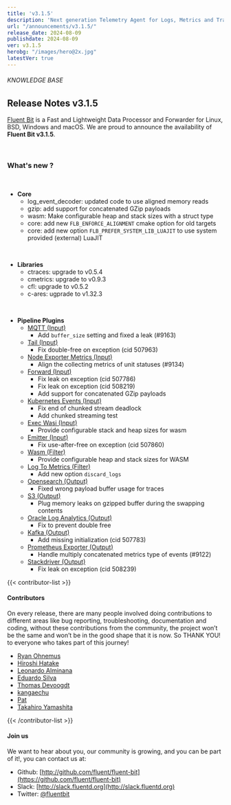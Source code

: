 ```yaml
---
title: 'v3.1.5'
description: 'Next generation Telemetry Agent for Logs, Metrics and Traces. '
url: "/announcements/v3.1.5/"
release_date: 2024-08-09
publishdate: 2024-08-09
ver: v3.1.5
herobg: "/images/hero@2x.jpg"
latestVer: true
---
```


###### KNOWLEDGE BASE

## Release Notes v3.1.5

[Fluent Bit](https://fluentbit.io) is a Fast and Lightweight Data Processor and Forwarder for Linux, BSD, Windows and macOS. We are proud to announce the availability of **Fluent Bit v3.1.5**.

<br>

### What's new ?

<br>

 - __Core__
   - log_event_decoder: updated code to use aligned memory reads
   - gzip: add support for concatenated GZip payloads
   - wasm: Make configurable heap and stack sizes with a struct type
   - core: add new `FLB_ENFORCE_ALIGNMENT` cmake option for old targets
   - core: add new option `FLB_PREFER_SYSTEM_LIB_LUAJIT` to use system provided (external) LuaJIT

<br>

 - __Libraries__
   - ctraces: upgrade to v0.5.4
   - cmetrics: upgrade to v0.9.3
   - cfl: upgrade to v0.5.2
   - c-ares: ugprade to v1.32.3

<br>

 - __Pipeline Plugins__
   - [MQTT (Input)](https://docs.fluentbit.io/manual/3.1/pipeline/inputs/mqtt/)
      - Add `buffer_size` setting and fixed a leak (#9163)
   - [Tail (Input)](https://docs.fluentbit.io/manual/3.1/pipeline/inputs/tail/)
      - Fix double-free on exception (cid 507963)
   - [Node Exporter Metrics (Input)](https://docs.fluentbit.io/manual/3.1/pipeline/inputs/node-exporter-metrics/)
      - Align the collecting metrics of unit statuses (#9134)
   - [Forward (Input)](https://docs.fluentbit.io/manual/3.1/pipeline/inputs/forward/)
      - Fix leak on exception (cid 507786)
      - Fix leak on exception (cid 508219)
      - Add support for concatenated GZip payloads
   - [Kubernetes Events (Input)](https://docs.fluentbit.io/manual/3.1/pipeline/inputs/kubernetes-events/)
      - Fix end of chunked stream deadlock
      - Add chunked streaming test
   - [Exec Wasi (Input)](https://docs.fluentbit.io/manual/3.1/pipeline/inputs/exec-wasi/)
      - Provide configurable stack and heap sizes for wasm
   - [Emitter (Input)](https://docs.fluentbit.io/manual/3.1/pipeline/filters/rewrite-tag#what-is-the-emitter)
      - Fix use-after-free on exception (cid 507860)
   - [Wasm (Filter)](https://docs.fluentbit.io/manual/3.1/pipeline/filters/wasm/)
      - Provide configurable heap and stack sizes for WASM
   - [Log To Metrics (Filter)](https://docs.fluentbit.io/manual/3.1/pipeline/filters/log_to_metrics/)
      - Add new option `discard_logs`
   - [Opensearch (Output)](https://docs.fluentbit.io/manual/3.1/pipeline/outputs/opensearch/)
      - Fixed wrong payload buffer usage for traces
   - [S3 (Output)](https://docs.fluentbit.io/manual/3.1/pipeline/outputs/s3/)
      - Plug memory leaks on gzipped buffer during the swapping contents
   - [Oracle Log Analytics (Output)](https://docs.fluentbit.io/manual/3.1/pipeline/outputs/oci-log-analytics/)
      - Fix to prevent double free
   - [Kafka (Output)](https://docs.fluentbit.io/manual/3.1/pipeline/outputs/kafka/)
      - Add missing initialization (cid 507783)
   - [Prometheus Exporter (Output)](https://docs.fluentbit.io/manual/3.1/pipeline/outputs/prometheus-exporter/)
      - Handle multiply concatenated metrics type of events (#9122)
   - [Stackdriver (Output)](https://docs.fluentbit.io/manual/3.1/pipeline/outputs/stackdriver/)
      - Fix leak on exception (cid 508239)

{{< contributor-list >}}

#### Contributors

On every release, there are many people involved doing contributions to different areas like bug reporting, troubleshooting, documentation and coding, without these contributions from the community, the project won’t be the same and won’t be in the good shape that it is now. So THANK YOU! to everyone who takes part of this journey!

- [Ryan Ohnemus](https://github.com/ryanohnemus)
- [Hiroshi Hatake](https://github.com/cosmo0920)
- [Leonardo Alminana](https://github.com/leonardo-albertovich)
- [Eduardo Silva](https://github.com/edsiper)
- [Thomas Devoogdt](https://github.com/ThomasDevoogdt)
- [kangaechu](https://github.com/kangaechu)
- [Pat](https://github.com/patrick-stephens)
- [Takahiro Yamashita](https://github.com/nokute78)

{{< /contributor-list >}}

#### Join us

We want to hear about you, our community is growing, and you can be part of it!, you can contact us at:

* Github: [http://github.com/fluent/fluent-bit](https://github.com/fluent/fluent-bit)
* Slack: [http://slack.fluentd.org](http://slack.fluentd.org)
* Twitter: [@fluentbit](https://twitter.com/fluentbit)